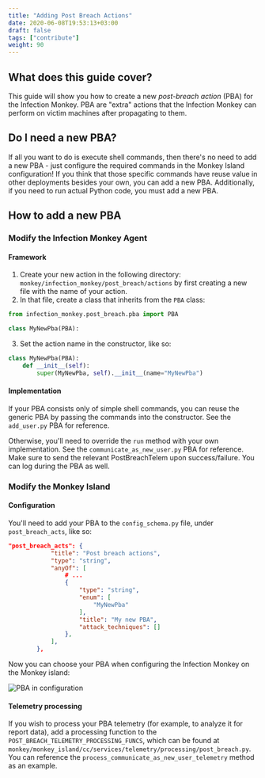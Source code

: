 ```yaml
---
title: "Adding Post Breach Actions"
date: 2020-06-08T19:53:13+03:00
draft: false
tags: ["contribute"]
weight: 90
---
```


## What does this guide cover?

This guide will show you how to create a new _post-breach action_ (PBA) for the Infection Monkey. PBA are "extra" actions that the Infection Monkey can perform on victim machines after propagating to them.

## Do I need a new PBA?

If all you want to do is execute shell commands, then there's no need to add a new PBA - just configure the required commands in the Monkey Island configuration! If you think that those specific commands have reuse value in other deployments besides your own, you can add a new PBA. Additionally, if you need to run actual Python code, you must add a new PBA.

## How to add a new PBA

### Modify the Infection Monkey Agent

#### Framework

1. Create your new action in the following directory: `monkey/infection_monkey/post_breach/actions` by first creating a new file with the name of your action.
2. In that file, create a class that inherits from the `PBA` class:

```python
from infection_monkey.post_breach.pba import PBA

class MyNewPba(PBA):
```

3. Set the action name in the constructor, like so:

```python
class MyNewPba(PBA):
    def __init__(self):
        super(MyNewPba, self).__init__(name="MyNewPba")
```

#### Implementation

If your PBA consists only of simple shell commands, you can reuse the generic PBA by passing the commands into the constructor. See the `add_user.py` PBA for reference.

Otherwise, you'll need to override the `run` method with your own implementation. See the `communicate_as_new_user.py` PBA for reference. Make sure to send the relevant PostBreachTelem upon success/failure. You can log during the PBA as well.

### Modify the Monkey Island

#### Configuration

You'll need to add your PBA to the `config_schema.py` file, under `post_breach_acts`, like so:

```json
"post_breach_acts": {
            "title": "Post breach actions",
            "type": "string",
            "anyOf": [
                # ...
                {
                    "type": "string",
                    "enum": [
                        "MyNewPba"
                    ],
                    "title": "My new PBA",
                    "attack_techniques": []
                },
            ],
        },
```

Now you can choose your PBA when configuring the Infection Monkey on the Monkey island:

![PBA in configuration](https://i.imgur.com/9PrcWr0.png)

#### Telemetry processing

If you wish to process your PBA telemetry (for example, to analyze it for report data), add a processing function to the `POST_BREACH_TELEMETRY_PROCESSING_FUNCS`, which can be found at `monkey/monkey_island/cc/services/telemetry/processing/post_breach.py`. You can reference the `process_communicate_as_new_user_telemetry` method as an example.
